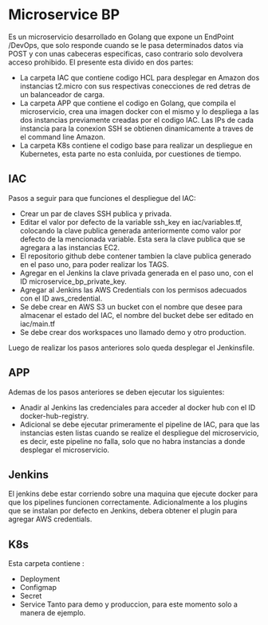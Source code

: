 # Microservice BP
Es un microservicio desarrollado en Golang que expone un EndPoint /DevOps, que solo responde cuando se le pasa determinados datos via POST
y con unas cabeceras especificas, caso contrario solo devolvera acceso prohibido.
El presente esta divido en dos partes:
* La carpeta IAC que contiene codigo HCL para desplegar en Amazon dos instancias t2.micro con sus respectivas 
conecciones de red detras de un balanceador de carga.
* La carpeta APP que contiene el codigo en Golang, que compila el microservicio, crea una imagen docker con el mismo y lo despliega
a las dos instancias previamente creadas por el codigo IAC. Las IPs de cada instancia para la conexion SSH se obtienen dinamicamente a traves
de el command line Amazon.
* La carpeta K8s contiene el codigo base para realizar un despliegue en Kubernetes, esta parte no esta conluida, por cuestiones de tiempo.

## IAC
Pasos a seguir para que funciones el despliegue del IAC:
* Crear un par de claves SSH publica y privada.
* Editar el valor por defecto de la variable ssh_key en iac/variables.tf, colocando la clave publica generada anteriormente como valor por defecto de la mencionada variable.
Esta sera la clave publica que se agregara a las instancias EC2.
* El repositorio github debe contener tambien la clave publica generado en el paso uno, para poder realizar los TAGS.
* Agregar en el Jenkins la clave privada generada en el paso uno, con el ID microservice_bp_private_key.
* Agregar al Jenkins las AWS Credentials con los permisos adecuados con el ID aws_credential.
* Se debe crear en AWS S3 un bucket con el nombre que desee para almacenar el estado del IAC, el nombre del bucket debe ser editado en iac/main.tf
* Se debe crear dos workspaces uno llamado demo y otro production.

Luego de realizar los pasos anteriores solo queda desplegar el Jenkinsfile.

## APP
Ademas de los pasos anteriores se deben ejecutar los siguientes:
* Anadir al Jenkins las credenciales para acceder al docker hub con el ID docker-hub-registry.
* Adicional se debe ejecutar primeramente el pipeline de IAC, para que las instancias esten listas cuando se realize el despliegue del microservicio, es decir, este pipeline 
no falla, solo que no habra instancias a donde desplegar el microservicio.

## Jenkins
El jenkins debe estar corriendo sobre una maquina que ejecute docker para que los pipelines funcionen correctamente.
Adicionalmente a los plugins que se instalan por defecto en Jenkins, debera obtener el plugin para agregar AWS credentials.


## K8s
Esta carpeta contiene :
* Deployment
* Configmap
* Secret
* Service
Tanto para demo y produccion, para este momento solo a manera de ejemplo.

